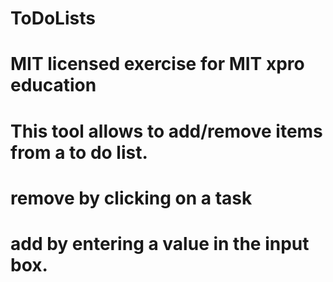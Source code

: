 # ToDoLists
# MIT licensed exercise for MIT xpro education
# This tool allows to add/remove items from a to do list.
# remove by clicking on a task
# add by entering a value in the input box.